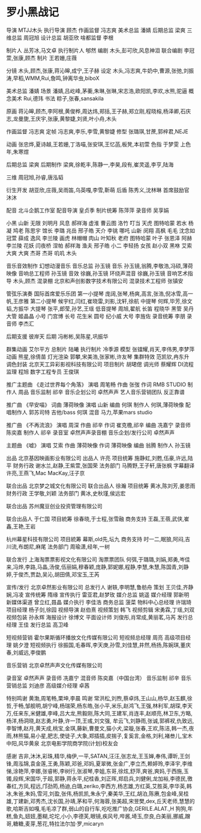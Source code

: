 # 罗小黑战记

导演  MTJJ木头
执行导演  顾杰
作画监督  冯志爽
美术总监  潘婧
后期总监  梁爽
三维总监  周冠旭
设计总监  胡亚欣
啥都监督  李根

制片人  丛芳冰,马文卓
执行制片人  郇然
编剧  木头,彭可欣,风息神泪
联合编剧  李冠萱,张康,顾杰
制片  王若姗,庄薇

分镜  木头,顾杰,张康,蒋沁皞,成宁,王子赫
设定  木头,冯志爽,牛奶中,曹源,张弛,刘振涛,早稻,WMM,Rui,詹鸣,钟离华虫,biboX

美术总监  潘婧
场景  潘婧,吕屹峰,茅蘅,朱琳,张琳,宋志浩,欧阳凯,李欢,水熊,驼逼
概念美术  Rui,德玮
书法  粽子,张春,sansakila



原画  蒋沁皞,顾杰,李阿根,黄俊桦,周达炜,郑括,王子赫,郑立刚,程晓榕,杨泽卿,石庆志,龙曼旎,王庆宇,张康,黄黎婕,刘贤,叶小舟,木头

作画监督  冯志爽
定帧  冯志爽,李乐,李雪,黄黎婕
修型  张璐琪,甘蔗,郭梓君,NEJE 

动画  张忠烨,夏诗越,王若姗,丁洛喵,张安琪,王忆菡,板凳,本初萱
色指  于梦雯
上色  年,朱寒煜

 
后期总监  梁爽
后期制作  梁爽,徐乾丰,陈静一,李昊,段有,崔灵遥,李亨,陆海

三维  周冠旭,孙睿,唐泓韬

衍生开发  胡亚欣,庄薇,吴雨笛,乌英嘎,李雪,靳萌
后盾  陈秀义,沈林琳
首席鼓励官  沐沐

配音  北斗企鹅工作室
配音导演  皇贞季
制片统筹  陈萍萍
录音师  吴享娟

小黑  山新
无限  刘明月
风息  郝祥海
虚淮  曹云图
洛竹  叮当
天虎  图特哈蒙
若水  杨凝
鸠老  陈思宇
馆长  李璐
兆岳  邢子皓
天介  李铫
哪吒  山新
闵翔  高枫
毛毛  沈念如
冠萱  薛成
逸风  李兰陵
画虎  林帽帽
肉山  叶知秋
老府  图特哈蒙
叶子  张恩泽
阿赫  李兰陵
花妖  闫夜桥
涅帕  郝祥海
渔夫  邢子皓
小二  李轻扬
女孩  赵小双
黑咻  艾索
大爽  大爽
杰哥  杰哥
叽叽  木头


音乐音效制作  幻想动漫音乐
音乐总监  孙玉镜
音乐  孙玉镜,翁腾,李敬浩,冯硕,薄荷映像
音响总工程师  孙玉镜
音效  徐巍,孙玉镜
环绕声混音  徐巍,孙玉镜
音响艺术指导  木头,顾杰
混录棚  北京和声创影数字技术有限公司
混录技术工程师  张镇安

管弦乐演奏  国际首席爱乐乐团
第一小提琴  庞阔,张琴,杨爽,高言,张浩,倪冰雪,高一帆,王彦雅
第二小提琴  候宇红,闫红,崔晓雷,刘影,沈轩,徐航
中提琴  何辉,毕芳,徐文韬,方振华
大提琴  张平,郎莹,孙艺,王瑶
低音提琴  周旭,翟航
长笛  程晓华
黑管  吴丹
大管  姬晶晶
小号  门宫博
长号  花生米
圆号  纪小威
大号  李旌佐
录音统筹  李朋
录音师  李杰汇

后期支援  彼岸天
后期  冯彬彬,吴陈星,巩振华


群集动画  艾尔平方
总制片  陆曦
执行制片  冷季源
模型  张镭耀,肖天,李伟男,李梦萍
动画  熊星,徐倩苗
灯光渲染  郭攀,宋美浩,张家彬,许友琴
集群特效  范凯钦,冉东升
调色封装  北京天工异彩影视科技有限公司
项目制片  胡珺偲
调光师  蔡耀辉
DI流程监理  程旭
数字工程专员  王俊琪




推广主题曲  《走过世界每个角落》
演唱  周笔畅
作曲  张弢
作词  RMB STUDIO
制作人  周品
音乐监制  祁辛
音乐企划公司  卓然声声
艺人音乐营销团队  反正靠谱

推广曲  《早安喵》
词曲  薄荷映像
演唱  山新
编曲  何琪
制作人  何琪,薄荷映像
配唱制作人  郭苏司特
吉他/bass  何琪
混音  马力,苹果mars studio

推广曲  《不再流浪》
演唱  周深
作曲  祁辛
作词  崔克檐,祁辛
编曲  冼嘉宁
录音师  陈奕嘉
制作人  祁辛
录音室  卓然声声录音棚
音乐企划/发行公司  卓然声声

主题曲  《嘘》
演唱  艾索
作曲  薄荷映像
作词  薄荷映像
编曲  翁腾
制作人  孙玉镜

出品  北京基因映画影业有限公司
出品人  许亮
项目统筹  施静虹,刘甦,伍豪,许远,陆平
财务行政  谢水兰,赵静,王紫萱,张国荣
法务部门  马腾野,王子轩,唐张枫
字幕翻译  许亮,王燕飞,Mac MacKay,汪子京

联合出品  北京梦之城文化有限公司
联合出品人  徐瀚
项目统筹  黄冰,陈刘芳,姜思雨
财务行政  王学敬,刘颖
法务部门  黄冰,史秋瑾,侯远宏

联合出品  苏州魔豆创业投资管理有限公司

联合出品人  于仁国
项目統筹  徐春晓,于士程,张雪融
商务支持  王磊,王蓓,武侠,崔鑫,王艳,王岩

杭州幕星科技有限公司
项目統筹  幕斯,old先,坛九
商务支持  时一二,眠狼,阿闷,吉川流,布朗尼,麻尾
法务部门  周瑜潇,经年,一树

联合发行  上海淘票票影视文化有限公司
淘票票团队  何弭,于璐璐,刘娟,郑勇,岑佳来,冯烨,李路,马晶,汤俊,伍丽娟,穆春颖,庞静,郭妮娜,程静,李慧,朱慧,陈国青,刘静婷,于俊杰,贾勐,吴沁,胡田倩,邓宝玉,王芮



宣传/发行  北京卓然影业有限公司
总发行人  谢轶,李明慧,鲁舫舟
策划  王贝佳,齐静娴,冯凌
宣传统筹  隋缘
宣传执行  雷亚君,赵梦玫
媒介总监  姚遥
媒介经理  郭新明
新媒体渠道  曾立红,聂晶
媒介执行  李佳浩
商务总监  菠菜
物料中心总经理  许瑞琦
项目经理  杨子剑,徐园
视频导演  赵伯熹
视频策划  韩飞
视频剪辑  宋勇霖,丁瑶,刘双
视频包装  孙永辉
海报设计  徐博文
平面设计师  刘俊彤,肖常成,黄丽茗,马芮
发行总经理  王佳
发行总监  高卫峰


短视频营销  霍尔果斯循环播放文化传媒有限公司
短视频总经理  周亮
高级项目经理  姚夕澄
短视频执行  徐振国,毛春晖,李天庚,孙雪,刘佳慧,井然,杨扬,陈婉琪,董庆春,刘威远,李俊鹏

音乐营销  北京卓然声声文化传媒有限公司

录音室  卓然声声
录音师  冼嘉宁
混音师  陈奕嘉（中国台湾）
音乐监制  祁辛
音乐营销总监  刘迪彦
高级媒介经理  卓茜



特别鸣谢  黄渤,周笔畅,栗坤,李晨
鸣谢  常洪松,刘煦,蔡卓炜,王山山,杨华,赵玉麒,徐哲,于畅,邹舰明,胡宁峰,杨瑞荣,杨东皓,张小平,米乐,赵鸿飞,王强,林利军,胡琛,李天万,任来东,米健雄,李峰,吕大龙,熊毅刚,陈大同,王建军,肖连丰,赵顺亮,林卫东,方略,杨洋,杨洞晓,赵志勇,叶静,许一顶,王彧,刘文强,
牟云飞,刘静雨,张诚,郭裤衩,仇致远,李智博,赵月,黄天成,桃宝,金琪,藤新,曹曼文,猫小犬,梁璇,张春,王欢,陈洁,韩一杰,夜雨,林熊猫,易小星,肥志,使徒子,大象,郑插插,皮揣子,复奚言,金格,刘利,褚叁儿,宝木中阳,风华黄泉
北京电影学院商学院(计划)校友会


感谢  吉非,沐沐,彩珠,精华,梅伊,一平,SATAN,汪汪,张志龙,王玉婵,奉伟,谭昕,王剑锋,周泓锦,袁金莲,王勇,陈颖,邓爸,邓妈,夏翠微,张金广,李立杰,赖婷玲,李泽宇,李维悌,涂艳萍,李娜,张睿彬,李树行,张淑琴,李姐,东哥,徐炫,舒萍,爽爸,爽妈,于西施,玉镯,段辉,宋国华,于超,郭静,蒋永平,纪桂香,刘正晖,郑启兵,刘健俐,龙加裕,李德民,徼春红,方凤,程远,邝劲筠,杨迪,白璐,zeriko,李西方,杨志雄,方红英,艾胜英,李华英,韩冰,朱爸,朱妈,雪河,刘盈,张伟,杨凯凯,朱永宁,秦美华,王红,胡泊,陈赓,包金峰,吴桂雄,丁建新,邓秀杰,沈长国,孙靖,茅和平,何海蓉,张美超,宋昱樊,dex,丘天老师,慧慧的歌,哈斯吉如嘎,毛毛凉了群,弱山的自行车,吃吃推广协会,GERILE.ALAT.,H
狗狗,年糕,鱼丸,妞妞,墨糊,坨坨,小小,李德芙,眼镜,疾风号,哔酱,埼玉,奈良,白美丽,挪威,蹭哥,糖糖,麦芽,葱花,特拉法尔加·罗,micaryn



 
 